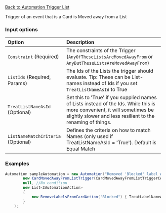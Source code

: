 [Back to Automation Trigger List](Automation-Engine#triggers)

Trigger of an event that is a Card is Moved away from a List

### Input options
| Option| Description |
|:---|:---|
| `Constraint` (Required) | The constraints of the Trigger (`AnyOfTheseListsAreMovedAwayFrom` or `AnyButTheseListsAreMovedAwayFrom`) |
| `ListIds` (Required, Params) | The Ids of the Lists the trigger should evaluate. Tip: These can be List-names instead of Ids if you set ` TreatListNameAsId` to True |
| `TreatListNameAsId` (Optional) | Set this to 'True' if you supplied names of Lists instead of the Ids. While this is more convenient, it will sometimes be slightly slower and less resilient to the renaming of things. | 
| `ListNameMatchCriteria` (Optional) | Defines the criteria on how to match Names (only used if TreatListNameAsId = 'True'). Default is Equal Match |

### Examples

```cs
Automation sampleAutomation = new Automation("Removed 'Blocked' label when moved away from the 'Blocked' List",
        new CardMovedAwayFromListTrigger(CardMovedAwayFromListTriggerConstraint.AnyOfTheseListsAreMovedAwayFrom, "Blocked") { TreatListNameAsId = true },
        null, //No condition
        new List<IAutomationAction>
        {
            new RemoveLabelsFromCardAction("Blocked") { TreatLabelNameAsId = true }
        }
    );
```